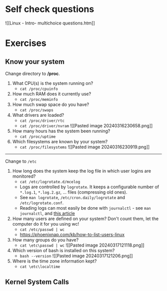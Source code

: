 # Self check questions
![[Linux - Intro- multichoice questions.htm]]


# Exercises

## Know your system
Change directory to **/proc**.
1. What CPU(s) is the system running on?
	- `cat /proc/cpuinfo`
2. How much RAM does it currently use?
	- `cat /proc/meminfo`
3. How much swap space do you have?
	- `cat /proc/swaps`
4. What drivers are loaded?
	- `cat /proc/driver/rtc`
	- `cat /proc/driver/nvram`
	![[Pasted image 20240316230658.png]]
5. How many hours has the system been running?
	- `cat /proc/uptime`
6. Which filesystems are known by your system?
	- `cat /proc/filesystems`
	![[Pasted image 20240316230919.png]]

---
Change to `/etc`
1. How long does the system keep the log file in which user logins are monitored?
	- `cat /etc/logrotate.d/mcelog`
	- Logs are controlled by `logrotate`. It keeps a configurable number of `*.log.1`, `*.log.2.gz`, ... files (compressing old ones).
	- See `man logrotate`, `/etc/cron.daily/logrotate` and `/etc/logrotate.conf`.
	- Reading logs can most easily be done with `journalctl` - see `man journalctl`, and [this article](https://www.digitalocean.com/community/tutorials/how-to-use-journalctl-to-view-and-manipulate-systemd-logs)
2. How many users are defined on your system? Don't count them, let the computer do it for you using wc!
	- `cat /etc/passwd | wc`
	- https://phoenixnap.com/kb/how-to-list-users-linux
1. How many groups do you have?
	- `cat \etc\passwd | wc`
	![[Pasted image 20240317121118.png]]
4. Which version of bash is installed on this system?
	- `bash --version`
	![[Pasted image 20240317121206.png]]
5. Where is the time zone information kept?
	- `cat \etc\localtime`

## Kernel System Calls
